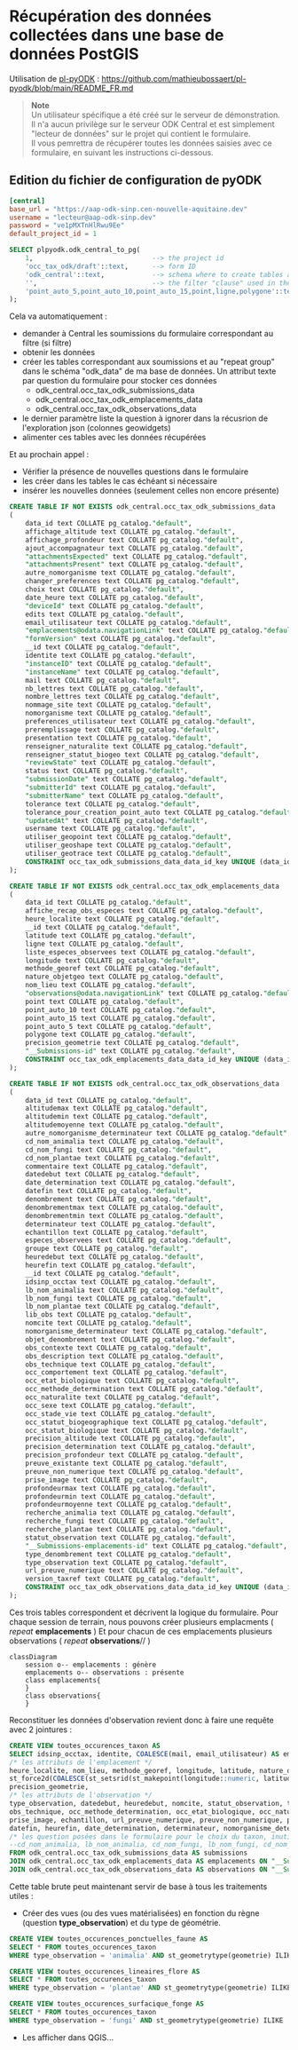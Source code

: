 # Récupération des données collectées dans une base de données PostGIS

Utilisation de [pl-pyODK](https://github.com/mathieubossaert/pl-pyodk) : https://github.com/mathieubossaert/pl-pyodk/blob/main/README_FR.md

> **Note**<br>
> Un utilisateur spécifique a été créé sur le serveur de démonstration.<br>
> Il n'a aucun privilège sur le serveur ODK Central et est simplement "lecteur de données" sur le projet qui contient le formulaire.<br>
> Il vous pemrettra de récupérer toutes les données saisies avec ce formulaire, en suivant les instructions ci-dessous.

## Edition du fichier de configuration de pyODK

```toml
[central]
base_url = "https://aap-odk-sinp.cen-nouvelle-aquitaine.dev"
username = "lecteur@aap-odk-sinp.dev"
password = "ve1pMXTnHlRwu9Ee"
default_project_id = 1
```

```sql
SELECT plpyodk.odk_central_to_pg(
	1,								--> the project id
	'occ_tax_odk/draft'::text,		--> form ID
	'odk_central'::text,			--> schema where to create tables and store data
	'',								--> the filter "clause" used in the API call
	'point_auto_5,point_auto_10,point_auto_15,point,ligne,polygone'::text		--> json (geo)columns to ignore
);
```
Cela va automatiquement :

 * demander à Central les soumissions du formulaire correspondant au filtre (si filtre)
 * obtenir les données
 * créer les tables correspondant aux soumissions et au "repeat group" dans le schéma "odk_data" de ma base de données. Un attribut texte par question du formulaire pour stocker ces données 
   * odk_central.occ_tax_odk_submissions_data
   * odk_central.occ_tax_odk_emplacements_data
   * odk_central.occ_tax_odk_observations_data
 * le dernier paramètre liste la question à ignorer dans la récusrion de l'exploration json (colonnes geowidgets)
 * alimenter ces tables avec les données récupérées

Et au prochain appel :

 * Vérifier la présence de nouvelles questions dans le formulaire
 * les créer dans les tables le cas échéant si nécessaire
 * insérer les nouvelles données (seulement celles non encore présente)

```sql
CREATE TABLE IF NOT EXISTS odk_central.occ_tax_odk_submissions_data
(
    data_id text COLLATE pg_catalog."default",
    affichage_altitude text COLLATE pg_catalog."default",
    affichage_profondeur text COLLATE pg_catalog."default",
    ajout_accompagnateur text COLLATE pg_catalog."default",
    "attachmentsExpected" text COLLATE pg_catalog."default",
    "attachmentsPresent" text COLLATE pg_catalog."default",
    autre_nomorganisme text COLLATE pg_catalog."default",
    changer_preferences text COLLATE pg_catalog."default",
    choix text COLLATE pg_catalog."default",
    date_heure text COLLATE pg_catalog."default",
    "deviceId" text COLLATE pg_catalog."default",
    edits text COLLATE pg_catalog."default",
    email_utilisateur text COLLATE pg_catalog."default",
    "emplacements@odata.navigationLink" text COLLATE pg_catalog."default",
    "formVersion" text COLLATE pg_catalog."default",
    __id text COLLATE pg_catalog."default",
    identite text COLLATE pg_catalog."default",
    "instanceID" text COLLATE pg_catalog."default",
    "instanceName" text COLLATE pg_catalog."default",
    mail text COLLATE pg_catalog."default",
    nb_lettres text COLLATE pg_catalog."default",
    nombre_lettres text COLLATE pg_catalog."default",
    nommage_site text COLLATE pg_catalog."default",
    nomorganisme text COLLATE pg_catalog."default",
    preferences_utilisateur text COLLATE pg_catalog."default",
    preremplissage text COLLATE pg_catalog."default",
    presentation text COLLATE pg_catalog."default",
    renseigner_naturalite text COLLATE pg_catalog."default",
    renseigner_statut_biogeo text COLLATE pg_catalog."default",
    "reviewState" text COLLATE pg_catalog."default",
    status text COLLATE pg_catalog."default",
    "submissionDate" text COLLATE pg_catalog."default",
    "submitterId" text COLLATE pg_catalog."default",
    "submitterName" text COLLATE pg_catalog."default",
    tolerance text COLLATE pg_catalog."default",
    tolerance_pour_creation_point_auto text COLLATE pg_catalog."default",
    "updatedAt" text COLLATE pg_catalog."default",
    username text COLLATE pg_catalog."default",
    utiliser_geopoint text COLLATE pg_catalog."default",
    utiliser_geoshape text COLLATE pg_catalog."default",
    utiliser_geotrace text COLLATE pg_catalog."default",
    CONSTRAINT occ_tax_odk_submissions_data_data_id_key UNIQUE (data_id)
);

CREATE TABLE IF NOT EXISTS odk_central.occ_tax_odk_emplacements_data
(
    data_id text COLLATE pg_catalog."default",
    affiche_recap_obs_especes text COLLATE pg_catalog."default",
    heure_localite text COLLATE pg_catalog."default",
    __id text COLLATE pg_catalog."default",
    latitude text COLLATE pg_catalog."default",
    ligne text COLLATE pg_catalog."default",
    liste_especes_observees text COLLATE pg_catalog."default",
    longitude text COLLATE pg_catalog."default",
    methode_georef text COLLATE pg_catalog."default",
    nature_objetgeo text COLLATE pg_catalog."default",
    nom_lieu text COLLATE pg_catalog."default",
    "observations@odata.navigationLink" text COLLATE pg_catalog."default",
    point text COLLATE pg_catalog."default",
    point_auto_10 text COLLATE pg_catalog."default",
    point_auto_15 text COLLATE pg_catalog."default",
    point_auto_5 text COLLATE pg_catalog."default",
    polygone text COLLATE pg_catalog."default",
    precision_geometrie text COLLATE pg_catalog."default",
    "__Submissions-id" text COLLATE pg_catalog."default",
    CONSTRAINT occ_tax_odk_emplacements_data_data_id_key UNIQUE (data_id)
);

CREATE TABLE IF NOT EXISTS odk_central.occ_tax_odk_observations_data
(
    data_id text COLLATE pg_catalog."default",
    altitudemax text COLLATE pg_catalog."default",
    altitudemin text COLLATE pg_catalog."default",
    altitudemoyenne text COLLATE pg_catalog."default",
    autre_nomorganisme_determinateur text COLLATE pg_catalog."default",
    cd_nom_animalia text COLLATE pg_catalog."default",
    cd_nom_fungi text COLLATE pg_catalog."default",
    cd_nom_plantae text COLLATE pg_catalog."default",
    commentaire text COLLATE pg_catalog."default",
    datedebut text COLLATE pg_catalog."default",
    date_determination text COLLATE pg_catalog."default",
    datefin text COLLATE pg_catalog."default",
    denombrement text COLLATE pg_catalog."default",
    denombrementmax text COLLATE pg_catalog."default",
    denombrementmin text COLLATE pg_catalog."default",
    determinateur text COLLATE pg_catalog."default",
    echantillon text COLLATE pg_catalog."default",
    especes_observees text COLLATE pg_catalog."default",
    groupe text COLLATE pg_catalog."default",
    heuredebut text COLLATE pg_catalog."default",
    heurefin text COLLATE pg_catalog."default",
    __id text COLLATE pg_catalog."default",
    idsinp_occtax text COLLATE pg_catalog."default",
    lb_nom_animalia text COLLATE pg_catalog."default",
    lb_nom_fungi text COLLATE pg_catalog."default",
    lb_nom_plantae text COLLATE pg_catalog."default",
    lib_obs text COLLATE pg_catalog."default",
    nomcite text COLLATE pg_catalog."default",
    nomorganisme_determinateur text COLLATE pg_catalog."default",
    objet_denombrement text COLLATE pg_catalog."default",
    obs_contexte text COLLATE pg_catalog."default",
    obs_description text COLLATE pg_catalog."default",
    obs_technique text COLLATE pg_catalog."default",
    occ_comportement text COLLATE pg_catalog."default",
    occ_etat_biologique text COLLATE pg_catalog."default",
    occ_methode_determination text COLLATE pg_catalog."default",
    occ_naturalite text COLLATE pg_catalog."default",
    occ_sexe text COLLATE pg_catalog."default",
    occ_stade_vie text COLLATE pg_catalog."default",
    occ_statut_biogeographique text COLLATE pg_catalog."default",
    occ_statut_biologique text COLLATE pg_catalog."default",
    precision_altitude text COLLATE pg_catalog."default",
    precision_determination text COLLATE pg_catalog."default",
    precision_profondeur text COLLATE pg_catalog."default",
    preuve_existante text COLLATE pg_catalog."default",
    preuve_non_numerique text COLLATE pg_catalog."default",
    prise_image text COLLATE pg_catalog."default",
    profondeurmax text COLLATE pg_catalog."default",
    profondeurmin text COLLATE pg_catalog."default",
    profondeurmoyenne text COLLATE pg_catalog."default",
    recherche_animalia text COLLATE pg_catalog."default",
    recherche_fungi text COLLATE pg_catalog."default",
    recherche_plantae text COLLATE pg_catalog."default",
    statut_observation text COLLATE pg_catalog."default",
    "__Submissions-emplacements-id" text COLLATE pg_catalog."default",
    type_denombrement text COLLATE pg_catalog."default",
    type_observation text COLLATE pg_catalog."default",
    url_preuve_numerique text COLLATE pg_catalog."default",
    version_taxref text COLLATE pg_catalog."default",
    CONSTRAINT occ_tax_odk_observations_data_data_id_key UNIQUE (data_id)
);
```

Ces trois tables correspondent et décrivent la logique du formulaire.
Pour chaque session de terrain, nous pouvons créer plusieurs emplacments ( _repeat_ **emplacements** )
Et pour chacun de ces emplacements plusieurs observations ( _repeat_ **observations**// )

```mermaid
classDiagram
    session o-- emplacements : génère
    emplacements o-- observations : présente
    class emplacements{
    }
    class observations{
    }
```

Reconstituer les données d'observation revient donc à faire une requête avec 2 jointures :
```sql
CREATE VIEW toutes_occurences_taxon AS
SELECT idsinp_occtax, identite, COALESCE(mail, email_utilisateur) AS email, nomOrganisme, autre_nomOrganisme, date_heure,
/* les attributs de l'emplacement */
heure_localite, nom_lieu, methode_georef, longitude, latitude, nature_objetgeo,
st_force2d(COALESCE(st_setsrid(st_makepoint(longitude::numeric, latitude::numeric),4326),st_geomfromgeojson(replace(COALESCE(point_auto_5, point_auto_10, point_auto_15, point, ligne, polygone),'\',''))))::geometry(geometry,4326) as geometrie,
precision_geometrie,
/* les attributs de l'observation */
type_observation, datedebut, heuredebut, nomcite, statut_observation, type_denombrement, denombrement, denombrementmin, denombrementmax, objet_denombrement, obs_description, obs_contexte, 
obs_technique, occ_methode_determination, occ_etat_biologique, occ_naturalite, occ_sexe, occ_stade_vie, occ_comportement, occ_statut_biogeographique, occ_statut_biologique, preuve_existante, 
prise_image, echantillon, url_preuve_numerique, preuve_non_numerique, precision_altitude, altitudemin, altitudemoyenne, altitudemax, profondeurmin, profondeurmoyenne, profondeurmax, 
datefin, heurefin, date_determination, determinateur, nomorganisme_determinateur, autre_nomorganisme_determinateur, commentaire
/* les question posées dans le formulaire pour le choix du taxon, inutiles ici car récupérées dans nomcite */
--cd_nom_animalia, lb_nom_animalia, cd_nom_fungi, lb_nom_fungi, cd_nom_plantae, lb_nom_plantae, version_taxref
FROM odk_central.occ_tax_odk_submissions_data AS submissions
JOIN odk_central.occ_tax_odk_emplacements_data AS emplacements ON "__Submissions-id" = submissions.__id
JOIN odk_central.occ_tax_odk_observations_data AS observations ON "__Submissions-emplacements-id" = emplacements.__id
```

Cette table brute peut maintenant servir de base à tous les traitements utiles :

* Créer des vues (ou des vues matérialisées) en fonction du règne (question **type_observation**)  et du type de géométrie.
```sql
CREATE VIEW toutes_occurences_ponctuelles_faune AS 
SELECT * FROM toutes_occurences_taxon
WHERE type_observation = 'animalia' AND st_geometrytype(geometrie) ILIKE '%point%';

CREATE VIEW toutes_occurences_lineaires_flore AS 
SELECT * FROM toutes_occurences_taxon
WHERE type_observation = 'plantae' AND st_geometrytype(geometrie) ILIKE '%linestring%';

CREATE VIEW toutes_occurences_surfacique_fonge AS 
SELECT * FROM toutes_occurences_taxon
WHERE type_observation = 'fungi' AND st_geometrytype(geometrie) ILIKE '%polygon%';
```
* Les afficher dans QGIS...
